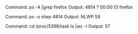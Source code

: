 Command: ps -A |grep firefox
Output: 
4814 ?        00:00:13 firefox

Command: ps -o nlwp 4814
Output: 
NLWP
  59
  
Command: cd /proc/5396/task
         ls |wc -l
Output: 57
